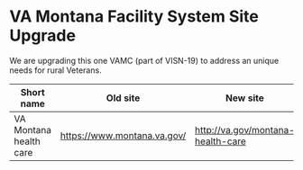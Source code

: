 # VA Montana Facility System Site Upgrade

We are upgrading this one VAMC (part of VISN-19) to address an unique needs for rural Veterans.

| Short name             | Old site                          | New site                              | 
| -----------------------|-----------------------------------| --------------------------------------|
| VA Montana health care | https://www.montana.va.gov/       | http://va.gov/montana-health-care     |


